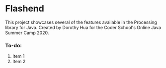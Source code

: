 # Flashend


This project showcases several of the features available in the Processing library for Java. Created by Dorothy Hua for the Coder School's Online Java Summer Camp 2020.

### To-do:

1. Item 1
2. Item 2
